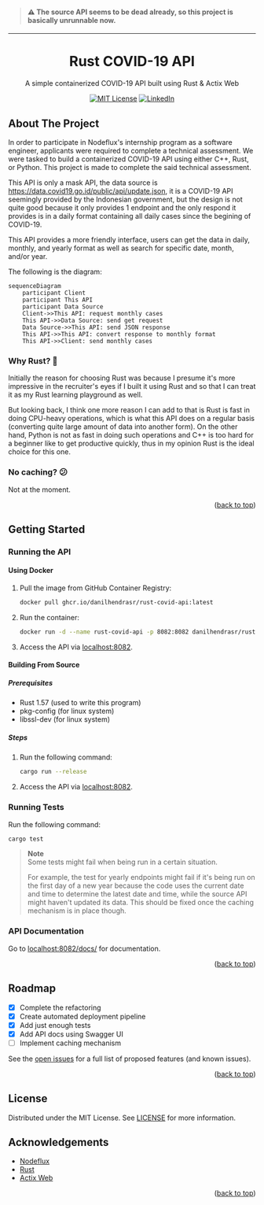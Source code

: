 <div id="top"></div>

> #### :warning: The source API seems to be dead already, so this project is basically unrunnable now.

---

<p align="center">
  <h1 align="center">Rust COVID-19 API</h1>

  <p align="center">
    A simple containerized COVID-19 API built using Rust & Actix Web
  </p>
</p>

<div align="center">
  
[![MIT License][license-shield]][license-url]
[![LinkedIn][linkedin-shield]][linkedin-url]
  
</div>

<!-- ABOUT THE PROJECT -->
## About The Project
In order to participate in Nodeflux's internship program as a software engineer, 
applicants were required to complete a technical assessment. We were tasked to build a 
containerized COVID-19 API using either C++, Rust, or Python.
This project is made to complete the said technical assessment. 

This API is only a mask API, the data source is https://data.covid19.go.id/public/api/update.json,
it is a COVID-19 API seemingly provided by the Indonesian government,
but the design is not quite good because it only provides 1 endpoint and 
the only respond it provides is in a daily format containing all daily cases 
since the begining of COVID-19.

This API provides a more friendly interface, users can get the data in daily, monthly, 
and yearly format as well as search for specific date, month, and/or year.

The following is the diagram:
```mermaid
sequenceDiagram
    participant Client
    participant This API
    participant Data Source
    Client->>This API: request monthly cases
    This API->>Data Source: send get request
    Data Source->>This API: send JSON response
    This API->>This API: convert response to monthly format
    This API->>Client: send monthly cases
```

### Why Rust? 🤔
Initially the reason for choosing Rust was because I presume it's 
more impressive in the recruiter's eyes if I built it using Rust 
and so that I can treat it as my Rust learning playground as well.

But looking back, I think one more reason I can add to that is
Rust is fast in doing CPU-heavy operations, which is what this API
does on a regular basis (converting quite large amount
of data into another form). On the other hand, Python is not as fast 
in doing such operations and C++ is too hard for a beginner
like to get productive quickly,
thus in my opinion Rust is the ideal choice for this one.

### No caching? 😕
Not at the moment.

<p align="right">(<a href="#top">back to top</a>)</p>

<!-- GETTING STARTED -->
## Getting Started
### Running the API
#### Using Docker
1. Pull the image from GitHub Container Registry:
   ```bash
   docker pull ghcr.io/danilhendrasr/rust-covid-api:latest
   ```
2. Run the container:
   ```bash
   docker run -d --name rust-covid-api -p 8082:8082 danilhendrasr/rust-covid-api
   ```
3. Access the API via [localhost:8082](http://localhost:8082).

#### Building From Source
##### Prerequisites
- Rust 1.57 (used to write this program)
- pkg-config (for linux system)
- libssl-dev (for linux system)

##### Steps
1. Run the following command:
   ```bash
   cargo run --release
   ```
2. Access the API via [localhost:8082](http://localhost:8082).

### Running Tests
Run the following command:
```bash
cargo test
```
> **Note**<br>
> Some tests might fail when being run in a certain situation.
>
> For example, the test for yearly endpoints might fail if it's being run on the first day
> of a new year because the code uses the current date and time to determine
> the latest date and time, while the source API might haven't updated its data.
> This should be fixed once the caching mechanism is in place though.

### API Documentation
Go to [localhost:8082/docs/](http://localhost:8082/docs/) for documentation.

<p align="right">(<a href="#top">back to top</a>)</p>

<!-- ROADMAP -->
## Roadmap

- [x] Complete the refactoring
- [x] Create automated deployment pipeline
- [x] Add just enough tests
- [x] Add API docs using Swagger UI
- [ ] Implement caching mechanism

See the [open issues][issues-url] for a full list of proposed features (and known issues).

<p align="right">(<a href="#top">back to top</a>)</p>

<!-- LICENSE -->
## License

Distributed under the MIT License. See [LICENSE][license-url] for more information.


<!-- ACKNOWLEDGEMENTS -->
## Acknowledgements
* [Nodeflux](https://nodeflux.io)
* [Rust](https://github.com/rust-lang/rust)
* [Actix Web](https://github.com/rust-lang/rust)

<p align="right">(<a href="#top">back to top</a>)</p>

<!-- MARKDOWN LINKS & IMAGES -->
<!-- https://www.markdownguide.org/basic-syntax/#reference-style-links -->
[repo-url]: (https://github.com/danilhendrasr/rust-covid-api)
[stars-shield]: https://img.shields.io/github/stars/danilhendrasr/rust-covid-api.svg?style=for-the-badge
[stars-url]: https://github.com/danilhendrasr/rust-covid-api/stargazers
[issues-shield]: https://img.shields.io/github/issues/danilhendrasr/rust-covid-api.svg?style=for-the-badge
[issues-url]: https://github.com/danilhendrasr/rust-covid-api/issues
[license-shield]: https://img.shields.io/github/license/danilhendrasr/rust-covid-api.svg?style=for-the-badge
[license-url]: https://github.com/danilhendrasr/rust-covid-api/blob/main/LICENSE

[contributors-shield]: https://img.shields.io/github/contributors/othneildrew/Best-README-Template.svg?style=for-the-badge
[contributors-url]: https://github.com/othneildrew/Best-README-Template/graphs/contributors
[forks-shield]: https://img.shields.io/github/forks/othneildrew/Best-README-Template.svg?style=for-the-badge
[forks-url]: https://github.com/othneildrew/Best-README-Template/network/members
[stars-shield]: https://img.shields.io/github/stars/danilhendrasr/yali4j.svg?style=for-the-badge
[stars-url]: https://github.com/danilhendrasr/yali4j/stargazers
[issues-shield]: https://img.shields.io/github/issues/danilhendrasr/yali4j.svg?style=for-the-badge
[issues-url]: https://github.com/danilhendrasr/yali4j/issues
[license-shield]: https://img.shields.io/github/license/danilhendrasr/yali4j.svg?style=for-the-badge
[license-url]: https://github.com/danilhendrasr/yali4j/blob/main/LICENSE
[linkedin-shield]: https://img.shields.io/badge/-LinkedIn-black.svg?style=for-the-badge&logo=linkedin&colorB=555
[linkedin-url]: https://linkedin.com/in/danilhendrasr
[product-screenshot]: images/screenshot.png
